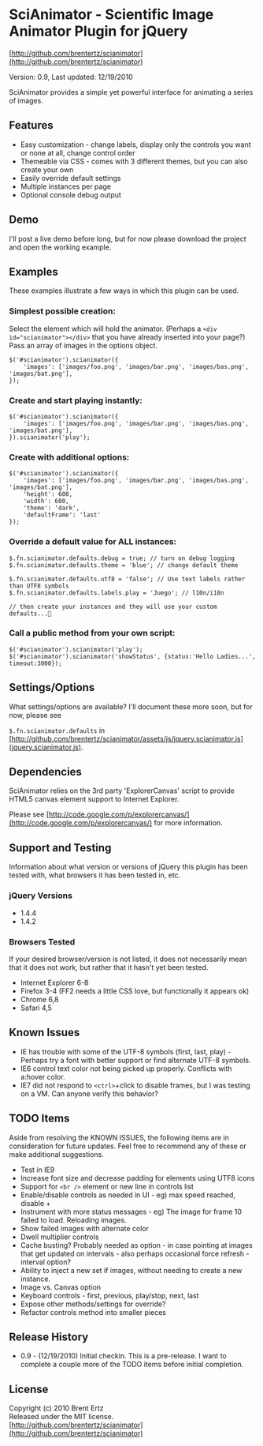 # SciAnimator - Scientific Image Animator Plugin for jQuery #
[http://github.com/brentertz/scianimator](http://github.com/brentertz/scianimator)

Version: 0.9, Last updated: 12/19/2010

SciAnimator provides a simple yet powerful interface for animating a series of images.

## Features ##
* Easy customization - change labels, display only the controls you want or none at all, change control order
* Themeable via CSS - comes with 3 different themes, but you can also create your own
* Easily override default settings
* Multiple instances per page
* Optional console debug output

## Demo ##

I'll post a live demo before long, but for now please download the project and open the working example.

## Examples ##
These examples illustrate a few ways in which this plugin can be used.  

### Simplest possible creation: ###

Select the element which will hold the animator. (Perhaps a `<div id="scianimator"></div>` that you have already inserted into your page?) Pass an array of images in the options object.

	$('#scianimator').scianimator({  
		'images': ['images/foo.png', 'images/bar.png', 'images/bas.png', 'images/bat.png'],  
	});

### Create and start playing instantly: ###

	$('#scianimator').scianimator({  
		'images': ['images/foo.png', 'images/bar.png', 'images/bas.png', 'images/bat.png'],  
	}).scianimator('play');

### Create with additional options: ###

	$('#scianimator').scianimator({  
		'images': ['images/foo.png', 'images/bar.png', 'images/bas.png', 'images/bat.png'],  
		'height': 600,  
		'width': 600,  
		'theme': 'dark',  
		'defaultFrame': 'last'
	});  

### Override a default value for ALL instances: ###

	$.fn.scianimator.defaults.debug = true; // turn on debug logging  
	$.fn.scianimator.defaults.theme = 'blue'; // change default theme  

	$.fn.scianimator.defaults.utf8 = 'false'; // Use text labels rather than UTF8 symbols  
	$.fn.scianimator.defaults.labels.play = 'Juego'; // l10n/i18n
	
	// then create your instances and they will use your custom defaults...

### Call a public method from your own script: ###

	$('#scianimator').scianimator('play');  
	$('#scianimator').scianimator('showStatus', {status:'Hello Ladies...', timeout:3000});  

## Settings/Options ##
What settings/options are available? I'll document these more soon, but for now, please see 

`$.fn.scianimator.defaults` in [http://github.com/brentertz/scianimator/assets/js/jquery.scianimator.js](jquery.scianimator.js).

## Dependencies ##
SciAnimator relies on the 3rd party 'ExplorerCanvas' script to provide HTML5 canvas element support to Internet Explorer.  

Please see [http://code.google.com/p/explorercanvas/](http://code.google.com/p/explorercanvas/) for more information.

## Support and Testing ##
Information about what version or versions of jQuery this plugin has been tested with, what browsers it has been tested in, etc.

### jQuery Versions ###
* 1.4.4
* 1.4.2

### Browsers Tested ###
If your desired browser/version is not listed, it does not necessarily mean that it does not work, but rather that it hasn't yet been tested.

* Internet Explorer 6-8
* Firefox 3-4 (FF2 needs a little CSS love, but functionally it appears ok)
* Chrome 6,8
* Safari 4,5

## Known Issues ##
* IE has trouble with some of the UTF-8 symbols (first, last, play) - Perhaps try a font with better support or find alternate UTF-8 symbols.
* IE6 control text color not being picked up properly.  Conflicts with a:hover color.
* IE7 did not respond to `<ctrl>`+click to disable frames, but I was testing on a VM.  Can anyone verify this behavior?	

## TODO Items ##
Aside from resolving the KNOWN ISSUES, the following items are in consideration for future updates.  Feel free to recommend any of these or make additional suggestions.

* Test in IE9
* Increase font size and decrease padding for elements using UTF8 icons
* Support for `<br />` element or new line in controls list
* Enable/disable controls as needed in UI - eg) max speed reached, disable +
* Instrument with more status messages - eg) The image for frame 10 failed to load.  Reloading images.
* Show failed images with alternate color
* Dwell multiplier controls
* Cache busting? Probably needed as option - in case pointing at images that get updated on intervals - also perhaps occasional force refresh - interval option?
* Ability to inject a new set if images, without needing to create a new instance.
* Image vs. Canvas option
* Keyboard controls - first, previous, play/stop, next, last
* Expose other methods/settings for override?
* Refactor controls method into smaller pieces

## Release History ##
* 0.9	- (12/19/2010) Initial checkin. This is a pre-release.  I want to complete a couple more of the TODO items before initial completion.

## License ##
Copyright (c) 2010 Brent Ertz  
Released under the MIT license.   
[http://github.com/brentertz/scianimator](http://github.com/brentertz/scianimator)